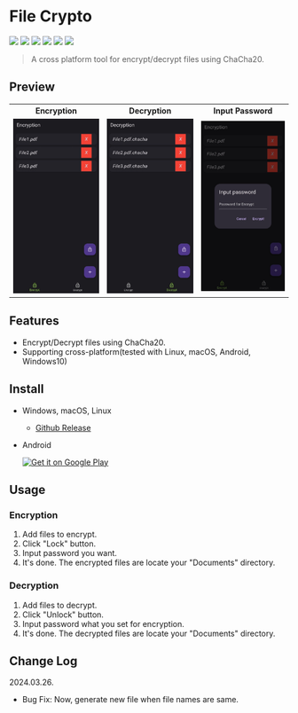 # File Crypto

<img src="https://img.shields.io/badge/Dart-0175C2?style=for-the-badge&logo=Dart&logoColor=white"> <img src="https://img.shields.io/badge/Flutter-02569B?style=for-the-badge&logo=Flutter&logoColor=white"> <img src="https://img.shields.io/badge/Android-34A853?style=for-the-badge&logo=Android&logoColor=white"> <img src="https://img.shields.io/badge/Windows-0078D4?style=for-the-badge&logo=Windows&logoColor=white"> <img src="https://img.shields.io/badge/Linux-FCC624?style=for-the-badge&logo=Linux&logoColor=white"> <img src="https://img.shields.io/badge/MacOS-FA243C?style=for-the-badge&logo=Apple&logoColor=white">

> A cross platform tool for encrypt/decrypt files using ChaCha20.

## Preview

<div align="center">
  <table>
    <tr align="center">
      <th>Encryption</th>
      <th>Decryption</th>
      <th>Input Password</th>
    </tr>
    <tr align="center">
      <td><img src="ScreenShot/encrypt.jpg" width="250"/></td>
      <td><img src="ScreenShot/decrypt.jpg" width="250"/></td>
      <td><img src="ScreenShot/password.jpg" width="250"/></td>
    </tr>
  </table>
</div>

## Features

- Encrypt/Decrypt files using ChaCha20.
- Supporting cross-platform(tested with Linux, macOS, Android, Windows10)

## Install

- Windows, macOS, Linux

  - <a href="https://github.com/kuper0201/FileCrypto_Flutter/releases/latest">Github Release</a>

- Android

  <a href='https://play.google.com/store/apps/details?id=com.intejor.file_crypto&pcampaignid=pcampaignidMKT-Other-global-all-co-prtnr-py-PartBadge-Mar2515-1'><img width="250" alt='Get it on Google Play' src='https://play.google.com/intl/ko/badges/static/images/badges/en_badge_web_generic.png'/></a>

## Usage

### Encryption

1. Add files to encrypt.
2. Click "Lock" button.
3. Input password you want.
4. It's done. The encrypted files are locate your "Documents" directory.

### Decryption

1. Add files to decrypt.
2. Click "Unlock" button.
3. Input password what you set for encryption.
4. It's done. The decrypted files are locate your "Documents" directory.

## Change Log

2024.03.26.

  - Bug Fix: Now, generate new file when file names are same.
